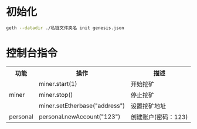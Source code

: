 
# 初始化
```sh
geth --datadir ./私链文件夹名 init genesis.json
```
# 控制台指令
<table>
    <tr> <!-- 第一行数据 -->
        <th colspan="1">功能</th> <!-- 表头，用于居中显示；合并 9 行为 CBW 数据封包 -->
        <th colspan="1">操作</th> <!-- 表头，用于居中显示；合并 9 行为 CBW 数据封包 -->
        <th colspan="1">描述</th> <!-- 表头，用于居中显示；合并 9 行为 CBW 数据封包 -->
    </tr>
    <tr> <!-- 第二行数据 -->
        <td rowspan="3">miner</td>
        <td colspan="1">miner.start(1)</td>
        <td colspan="1">开始挖矿</td>
    </tr>
    <tr>
        <td colspan="1">miner.stop()</td>
        <td colspan="1">停止挖矿</td>
    </tr>
    <tr>
        <td colspan="1">miner.setEtherbase("address")</td>
        <td colspan="1">设置挖矿地址</td>
    </tr>
        <tr> <!-- 第三行数据 -->
        <td rowspan="1">personal</td>
        <td colspan="1">personal.newAccount("123")</td>
        <td colspan="1">创建账户(密码：123)</td>
    </tr>


    
</table>
